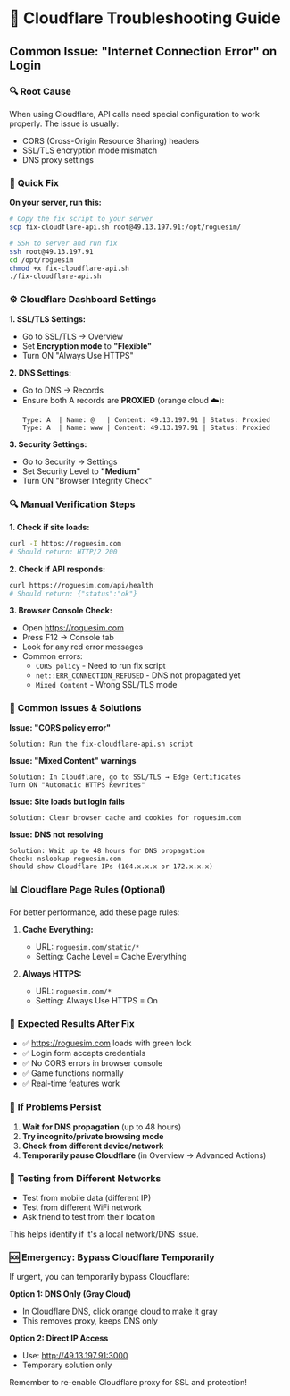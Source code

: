 # 🔧 Cloudflare Troubleshooting Guide

## Common Issue: "Internet Connection Error" on Login

### 🔍 **Root Cause**
When using Cloudflare, API calls need special configuration to work properly. The issue is usually:
- CORS (Cross-Origin Resource Sharing) headers
- SSL/TLS encryption mode mismatch
- DNS proxy settings

### 🚀 **Quick Fix**

**On your server, run this:**
```bash
# Copy the fix script to your server
scp fix-cloudflare-api.sh root@49.13.197.91:/opt/roguesim/

# SSH to server and run fix
ssh root@49.13.197.91
cd /opt/roguesim
chmod +x fix-cloudflare-api.sh
./fix-cloudflare-api.sh
```

### ⚙️ **Cloudflare Dashboard Settings**

**1. SSL/TLS Settings:**
- Go to SSL/TLS → Overview
- Set **Encryption mode** to **"Flexible"**
- Turn ON "Always Use HTTPS"

**2. DNS Settings:**
- Go to DNS → Records
- Ensure both A records are **PROXIED** (orange cloud ☁️):
  ```
  Type: A  | Name: @   | Content: 49.13.197.91 | Status: Proxied
  Type: A  | Name: www | Content: 49.13.197.91 | Status: Proxied
  ```

**3. Security Settings:**
- Go to Security → Settings
- Set Security Level to **"Medium"**
- Turn ON "Browser Integrity Check"

### 🔍 **Manual Verification Steps**

**1. Check if site loads:**
```bash
curl -I https://roguesim.com
# Should return: HTTP/2 200
```

**2. Check if API responds:**
```bash
curl https://roguesim.com/api/health
# Should return: {"status":"ok"}
```

**3. Browser Console Check:**
- Open https://roguesim.com
- Press F12 → Console tab
- Look for any red error messages
- Common errors:
  - `CORS policy` - Need to run fix script
  - `net::ERR_CONNECTION_REFUSED` - DNS not propagated yet
  - `Mixed Content` - Wrong SSL/TLS mode

### 🐛 **Common Issues & Solutions**

**Issue: "CORS policy error"**
```
Solution: Run the fix-cloudflare-api.sh script
```

**Issue: "Mixed Content" warnings**
```
Solution: In Cloudflare, go to SSL/TLS → Edge Certificates
Turn ON "Automatic HTTPS Rewrites"
```

**Issue: Site loads but login fails**
```
Solution: Clear browser cache and cookies for roguesim.com
```

**Issue: DNS not resolving**
```
Solution: Wait up to 48 hours for DNS propagation
Check: nslookup roguesim.com
Should show Cloudflare IPs (104.x.x.x or 172.x.x.x)
```

### 📊 **Cloudflare Page Rules (Optional)**

For better performance, add these page rules:

1. **Cache Everything:**
   - URL: `roguesim.com/static/*`
   - Setting: Cache Level = Cache Everything

2. **Always HTTPS:**
   - URL: `roguesim.com/*`
   - Setting: Always Use HTTPS = On

### 🎯 **Expected Results After Fix**

- ✅ https://roguesim.com loads with green lock
- ✅ Login form accepts credentials  
- ✅ No CORS errors in browser console
- ✅ Game functions normally
- ✅ Real-time features work

### 🔄 **If Problems Persist**

1. **Wait for DNS propagation** (up to 48 hours)
2. **Try incognito/private browsing mode**
3. **Check from different device/network**
4. **Temporarily pause Cloudflare** (in Overview → Advanced Actions)

### 📱 **Testing from Different Networks**

- Test from mobile data (different IP)
- Test from different WiFi network
- Ask friend to test from their location

This helps identify if it's a local network/DNS issue.

### 🆘 **Emergency: Bypass Cloudflare Temporarily**

If urgent, you can temporarily bypass Cloudflare:

**Option 1: DNS Only (Gray Cloud)**
- In Cloudflare DNS, click orange cloud to make it gray
- This removes proxy, keeps DNS only

**Option 2: Direct IP Access**
- Use: http://49.13.197.91:3000
- Temporary solution only

Remember to re-enable Cloudflare proxy for SSL and protection! 